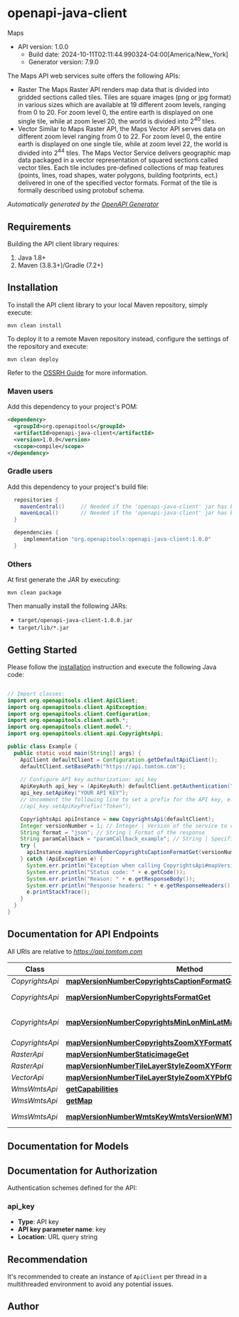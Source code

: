 # openapi-java-client

Maps
- API version: 1.0.0
  - Build date: 2024-10-11T02:11:44.990324-04:00[America/New_York]
  - Generator version: 7.9.0

The Maps API web services suite offers the following APIs:
  - Raster
  The Maps Raster API renders map data that is divided into gridded sections called tiles. Tiles are square images (png or jpg format) in various sizes which are available at 19 different zoom levels, ranging from 0 to 20. For zoom level 0, the entire earth is displayed on one single tile, while at zoom level 20, the world is divided into 2<sup>40</sup> tiles.
  - Vector
  Similar to Maps Raster API, the Maps Vector API serves data on different zoom level ranging from 0 to 22. For zoom level 0, the entire earth is displayed on one single tile, while at zoom level 22, the world is divided into 2<sup>44</sup> tiles.
  The Maps Vector Service delivers geographic map data packaged in a vector representation of squared sections called vector tiles. Each tile includes pre-defined collections of map features (points, lines, road shapes, water polygons, building footprints, ect.) delivered in one of the specified vector formats. Format of the tile is formally described using protobuf schema.


*Automatically generated by the [OpenAPI Generator](https://openapi-generator.tech)*


## Requirements

Building the API client library requires:
1. Java 1.8+
2. Maven (3.8.3+)/Gradle (7.2+)

## Installation

To install the API client library to your local Maven repository, simply execute:

```shell
mvn clean install
```

To deploy it to a remote Maven repository instead, configure the settings of the repository and execute:

```shell
mvn clean deploy
```

Refer to the [OSSRH Guide](http://central.sonatype.org/pages/ossrh-guide.html) for more information.

### Maven users

Add this dependency to your project's POM:

```xml
<dependency>
  <groupId>org.openapitools</groupId>
  <artifactId>openapi-java-client</artifactId>
  <version>1.0.0</version>
  <scope>compile</scope>
</dependency>
```

### Gradle users

Add this dependency to your project's build file:

```groovy
  repositories {
    mavenCentral()     // Needed if the 'openapi-java-client' jar has been published to maven central.
    mavenLocal()       // Needed if the 'openapi-java-client' jar has been published to the local maven repo.
  }

  dependencies {
     implementation "org.openapitools:openapi-java-client:1.0.0"
  }
```

### Others

At first generate the JAR by executing:

```shell
mvn clean package
```

Then manually install the following JARs:

* `target/openapi-java-client-1.0.0.jar`
* `target/lib/*.jar`

## Getting Started

Please follow the [installation](#installation) instruction and execute the following Java code:

```java

// Import classes:
import org.openapitools.client.ApiClient;
import org.openapitools.client.ApiException;
import org.openapitools.client.Configuration;
import org.openapitools.client.auth.*;
import org.openapitools.client.model.*;
import org.openapitools.client.api.CopyrightsApi;

public class Example {
  public static void main(String[] args) {
    ApiClient defaultClient = Configuration.getDefaultApiClient();
    defaultClient.setBasePath("https://api.tomtom.com");
    
    // Configure API key authorization: api_key
    ApiKeyAuth api_key = (ApiKeyAuth) defaultClient.getAuthentication("api_key");
    api_key.setApiKey("YOUR API KEY");
    // Uncomment the following line to set a prefix for the API key, e.g. "Token" (defaults to null)
    //api_key.setApiKeyPrefix("Token");

    CopyrightsApi apiInstance = new CopyrightsApi(defaultClient);
    Integer versionNumber = 1; // Integer | Version of the service to call. The current version is 1.
    String format = "json"; // String | Format of the response
    String paramCallback = "paramCallback_example"; // String | Specifies the jsonp callback method. Only used when format is jsonp
    try {
      apiInstance.mapVersionNumberCopyrightsCaptionFormatGet(versionNumber, format, paramCallback);
    } catch (ApiException e) {
      System.err.println("Exception when calling CopyrightsApi#mapVersionNumberCopyrightsCaptionFormatGet");
      System.err.println("Status code: " + e.getCode());
      System.err.println("Reason: " + e.getResponseBody());
      System.err.println("Response headers: " + e.getResponseHeaders());
      e.printStackTrace();
    }
  }
}

```

## Documentation for API Endpoints

All URIs are relative to *https://api.tomtom.com*

Class | Method | HTTP request | Description
------------ | ------------- | ------------- | -------------
*CopyrightsApi* | [**mapVersionNumberCopyrightsCaptionFormatGet**](docs/CopyrightsApi.md#mapVersionNumberCopyrightsCaptionFormatGet) | **GET** /map/{versionNumber}/copyrights/caption.{format} | Captions
*CopyrightsApi* | [**mapVersionNumberCopyrightsFormatGet**](docs/CopyrightsApi.md#mapVersionNumberCopyrightsFormatGet) | **GET** /map/{versionNumber}/copyrights.{format} | Copyrights whole world
*CopyrightsApi* | [**mapVersionNumberCopyrightsMinLonMinLatMaxLonMaxLatFormatGet**](docs/CopyrightsApi.md#mapVersionNumberCopyrightsMinLonMinLatMaxLonMaxLatFormatGet) | **GET** /map/{versionNumber}/copyrights/{minLon}/{minLat}/{maxLon}/{maxLat}.{format} | Copyrights bounding box
*CopyrightsApi* | [**mapVersionNumberCopyrightsZoomXYFormatGet**](docs/CopyrightsApi.md#mapVersionNumberCopyrightsZoomXYFormatGet) | **GET** /map/{versionNumber}/copyrights/{zoom}/{X}/{Y}.{format} | Copyrights tile
*RasterApi* | [**mapVersionNumberStaticimageGet**](docs/RasterApi.md#mapVersionNumberStaticimageGet) | **GET** /map/{versionNumber}/staticimage | Static Image
*RasterApi* | [**mapVersionNumberTileLayerStyleZoomXYFormatGet**](docs/RasterApi.md#mapVersionNumberTileLayerStyleZoomXYFormatGet) | **GET** /map/{versionNumber}/tile/{layer}/{style}/{zoom}/{X}/{Y}.{format} | Tile
*VectorApi* | [**mapVersionNumberTileLayerStyleZoomXYPbfGet**](docs/VectorApi.md#mapVersionNumberTileLayerStyleZoomXYPbfGet) | **GET** /map/{versionNumber}/tile/{layer}/{style}/{zoom}/{X}/{Y}.pbf | Tile
*WmsWmtsApi* | [**getCapabilities**](docs/WmsWmtsApi.md#getCapabilities) | **GET** /map/{versionNumber}/wms// | GetCapabilities
*WmsWmtsApi* | [**getMap**](docs/WmsWmtsApi.md#getMap) | **GET** /map/{versionNumber}/wms/ | GetMap
*WmsWmtsApi* | [**mapVersionNumberWmtsKeyWmtsVersionWMTSCapabilitiesXmlGet**](docs/WmsWmtsApi.md#mapVersionNumberWmtsKeyWmtsVersionWMTSCapabilitiesXmlGet) | **GET** /map/{versionNumber}/wmts/{key}/{wmtsVersion}/WMTSCapabilities.xml | WMTS


## Documentation for Models



<a id="documentation-for-authorization"></a>
## Documentation for Authorization


Authentication schemes defined for the API:
<a id="api_key"></a>
### api_key

- **Type**: API key
- **API key parameter name**: key
- **Location**: URL query string


## Recommendation

It's recommended to create an instance of `ApiClient` per thread in a multithreaded environment to avoid any potential issues.

## Author



